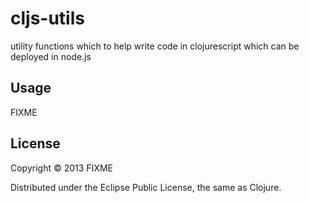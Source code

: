 cljs-utils
==========

utility functions which to help write code in clojurescript which can be deployed in node.js



## Usage

FIXME

## License

Copyright © 2013 FIXME

Distributed under the Eclipse Public License, the same as Clojure.
